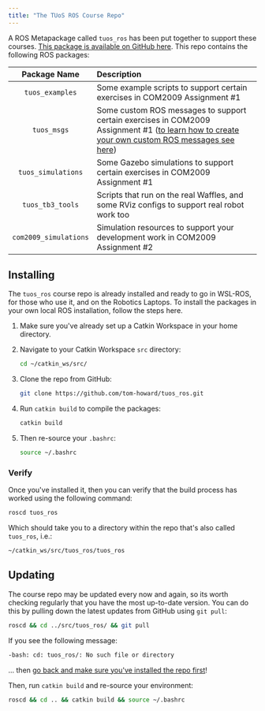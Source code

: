 ```yaml
---  
title: "The TUoS ROS Course Repo"
--- 
```


A ROS Metapackage called `tuos_ros` has been put together to support these courses. [This package is available on GitHub here](https://github.com/tom-howard/tuos_ros.git). This repo contains the following ROS packages:

| Package Name | Description |
| :---: | :--- |
| `tuos_examples` | Some example scripts to support certain exercises in COM2009 Assignment #1 |
| `tuos_msgs` | Some custom ROS messages to support certain exercises in COM2009 Assignment #1 ([to learn how to create your own custom ROS messages see here](./ros-msgs.md)) |
| `tuos_simulations` | Some Gazebo simulations to support certain exercises in COM2009 Assignment #1 |
| `tuos_tb3_tools` | Scripts that run on the real Waffles, and some RViz configs to support real robot work too | 
| `com2009_simulations` | Simulation resources to support your development work in COM2009 Assignment #2 |

## Installing

The `tuos_ros` course repo is already installed and ready to go in WSL-ROS, for those who use it, and on the Robotics Laptops. To install the packages in your own local ROS installation, follow the steps here.

1. Make sure you've already set up a Catkin Workspace in your home directory.
1. Navigate to your Catkin Workspace `src` directory:

    ```bash
    cd ~/catkin_ws/src/
    ```

1. Clone the repo from GitHub:

    ```bash
    git clone https://github.com/tom-howard/tuos_ros.git
    ```

1. Run `catkin build` to compile the packages:

    ```bash
    catkin build
    ```

1. Then re-source your `.bashrc`:

    ```bash
    source ~/.bashrc
    ```

### Verify

Once you've installed it, then you can verify that the build process has worked using the following command:

```bash
roscd tuos_ros
```

Which should take you to a directory within the repo that's also called `tuos_ros`, i.e.:

```txt
~/catkin_ws/src/tuos_ros/tuos_ros
```

## Updating

The course repo may be updated every now and again, so its worth checking regularly that you have the most up-to-date version. You can do this by pulling down the latest updates from GitHub using `git pull`:

```bash
roscd && cd ../src/tuos_ros/ && git pull
```

If you see the following message:

```txt
-bash: cd: tuos_ros/: No such file or directory
```

... then [go back and make sure you've installed the repo first](#installing)!

Then, run `catkin build` and re-source your environment:

```bash
roscd && cd .. && catkin build && source ~/.bashrc
```